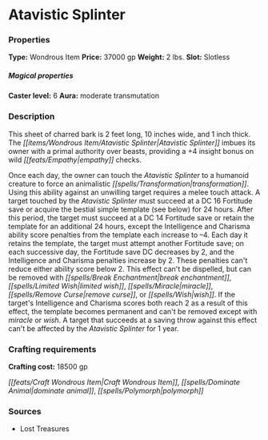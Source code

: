 ﻿---
Title: "Atavistic Splinter"
Type: "Wondrous Item"
Price: "37000 gp"
Weight: "2 lbs."
Slot: "Slotless"
Caster level: "6"
Aura: "moderate transmutation"
Description: |
  "This sheet of charred bark is 2 feet long, 10 inches wide, and 1 inch thick. The _Atavistic Splinter_ imbues its owner with a primal authority over beasts, providing a +4 insight bonus on wild empathy checks.
  Once each day, the owner can touch the _Atavistic Splinter_ to a humanoid creature to force an animalistic transformation. Using this ability against an unwilling target requires a melee touch attack. A target touched by the _Atavistic Splinter_ must succeed at a DC 16 Fortitude save or acquire the bestial simple template (see below) for 24 hours. After this period, the target must succeed at a DC 14 Fortitude save or retain the template for an additional 24 hours, except the Intelligence and Charisma ability score penalties from the template each increase to –4. Each day it retains the template, the target must attempt another Fortitude save; on each successive day, the Fortitude save DC decreases by 2, and the Intelligence and Charisma penalties increase by 2. These penalties can't reduce either ability score below 2. This effect can't be dispelled, but can be removed with _break enchantment_, _limited wish_, _miracle_, _remove curse_, or _wish_. If the target's Intelligence and Charisma scores both reach 2 as a result of this effect, the template becomes permanent and can't be removed except with _miracle_ or _wish_. A target that succeeds at a saving throw against this effect can't be affected by the _Atavistic Splinter_ for 1 year."
Crafting cost: "18500 gp"
Sources: "['Lost Treasures']"
---

# Atavistic Splinter

### Properties

**Type:** Wondrous Item **Price:** 37000 gp **Weight:** 2 lbs. **Slot:** Slotless

##### Magical properties

**Caster level:** 6 **Aura:** moderate transmutation

### Description

This sheet of charred bark is 2 feet long, 10 inches wide, and 1 inch thick. The _[[items/Wondrous Item/Atavistic Splinter|Atavistic Splinter]]_ imbues its owner with a primal authority over beasts, providing a +4 insight bonus on wild _[[feats/Empathy|empathy]]_ checks.

Once each day, the owner can touch the _Atavistic Splinter_ to a humanoid creature to force an animalistic _[[spells/Transformation|transformation]]_. Using this ability against an unwilling target requires a melee touch attack. A target touched by the _Atavistic Splinter_ must succeed at a DC 16 Fortitude save or acquire the bestial simple template (see below) for 24 hours. After this period, the target must succeed at a DC 14 Fortitude save or retain the template for an additional 24 hours, except the Intelligence and Charisma ability score penalties from the template each increase to –4. Each day it retains the template, the target must attempt another Fortitude save; on each successive day, the Fortitude save DC decreases by 2, and the Intelligence and Charisma penalties increase by 2. These penalties can't reduce either ability score below 2. This effect can't be dispelled, but can be removed with _[[spells/Break Enchantment|break enchantment]]_, _[[spells/Limited Wish|limited wish]]_, _[[spells/Miracle|miracle]]_, _[[spells/Remove Curse|remove curse]]_, or _[[spells/Wish|wish]]_. If the target's Intelligence and Charisma scores both reach 2 as a result of this effect, the template becomes permanent and can't be removed except with _miracle_ or _wish_. A target that succeeds at a saving throw against this effect can't be affected by the _Atavistic Splinter_ for 1 year.

### Crafting requirements

**Crafting cost:** 18500 gp

_[[feats/Craft Wondrous Item|Craft Wondrous Item]]_, _[[spells/Dominate Animal|dominate animal]]_, _[[spells/Polymorph|polymorph]]_

### Sources

* Lost Treasures